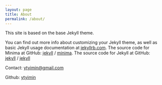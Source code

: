 ```yaml
---
layout: page
title: About
permalink: /about/
---
```


This site is based on the base Jekyll theme. 

You can find out more info about customizing your Jekyll theme, as well as basic Jekyll usage documentation at [jekyllrb.com](https://jekyllrb.com/). The source code for Minima at GitHub:
[jekyll][jekyll-organization] /
[minima](https://github.com/jekyll/minima). The source code for Jekyll at GitHub:
[jekyll][jekyll-organization] /
[jekyll](https://github.com/jekyll/jekyll)

Contact: [ytyimin@gmail.com](mailto:ytyimin@gmail.com)

Github: [ytyimin](https://github.com/ytyimin)


[jekyll-organization]: https://github.com/jekyll
